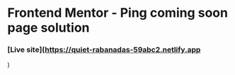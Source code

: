 # Frontend Mentor - Ping coming soon page solution
### [Live site](https://quiet-rabanadas-59abc2.netlify.app

)
